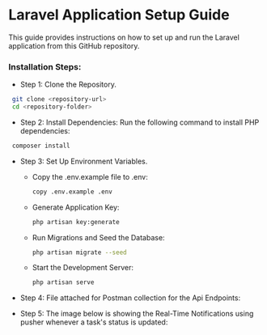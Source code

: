 # Laravel Application Setup Guide

This guide provides instructions on how to set up and run the Laravel application from this GitHub repository.

### Installation Steps:
-  Step 1: Clone the Repository.
  ```bash
   git clone <repository-url>
   cd <repository-folder>
  ```
-  Step 2: Install Dependencies:
   Run the following command to install PHP dependencies:
  ```bash
   composer install
  ```
-  Step 3: Set Up Environment Variables.
      - Copy the .env.example file to .env:
         ```bash
         copy .env.example .env
         ```
      - Generate Application Key:
         ```bash
         php artisan key:generate
         ```
      - Run Migrations and Seed the Database:
         ```bash
         php artisan migrate --seed
         ```
      - Start the Development Server:
         ```bash
         php artisan serve
         ```
     
-  Step 4: File attached for Postman collection for the Api Endpoints:


-  Step 5: The image below is showing the Real-Time Notifications using pusher whenever a task's status is updated:
